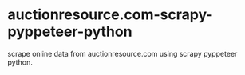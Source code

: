 # auctionresource.com-scrapy-pyppeteer-python
scrape online data from auctionresource.com using scrapy pyppeteer python.
